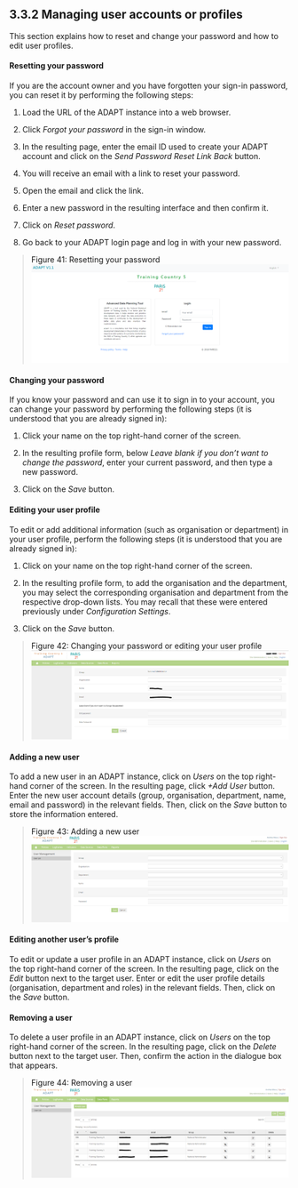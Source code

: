 ## 3.3.2 Managing user accounts or profiles <!-- {docsify-ignore} -->

This section explains how to reset and change your password and how to
edit user profiles.

#### Resetting your password

If you are the account owner and you have forgotten your sign-in
password, you can reset it by performing the following steps:

1.  Load the URL of the ADAPT instance into a web browser.

2.  Click *Forgot your password* in the sign-in window.

3.  In the resulting page, enter the email ID used to create your ADAPT
    account and click on the *Send Password Reset Link Back* button.

4.  You will receive an email with a link to reset your password.

5.  Open the email and click the link.

6.  Enter a new password in the resulting interface and then confirm it.

7.  Click on *Reset password*.

8.  Go back to your ADAPT login page and log in with your new password.

><a id="figure41" class="figure-title">Figure 41: Resetting your password</a>
><img src="ADAPTmedia\media\image42.png" class="figures" />

#### Changing your password

If you know your password and can use it to sign in to your account, you
can change your password by performing the following steps (it is
understood that you are already signed in):

1.  Click your name on the top right-hand corner of the screen.

2.  In the resulting profile form, below *Leave blank if you don’t want
    to change the password*, enter your current password, and then type
    a new password.

3.  Click on the *Save* button.

#### Editing your user profile

To edit or add additional information (such as organisation or
department) in your user profile, perform the following steps (it is
understood that you are already signed in):

1.  Click on your name on the top right-hand corner of the screen.

2.  In the resulting profile form, to add the organisation and the
    department, you may select the corresponding organisation and
    department from the respective drop-down lists. You may recall that
    these were entered previously under *Configuration Settings*.

3.  Click on the *Save* button.

><a id="figure42" class="figure-title">Figure 42: Changing your password or editing your user profile</a>
><img src="ADAPTmedia\media\image43.png" class="figures" />

#### Adding a new user

To add a new user in an ADAPT instance, click on *Users* on the top
right-hand corner of the screen. In the resulting page, click *+Add
User* button. Enter the new user account details (group, organisation,
department, name, email and password) in the relevant fields. Then,
click on the *Save* button to store the information entered.

><a id="figure43" class="figure-title">Figure 43: Adding a new user</a>
><img src="ADAPTmedia\media\image44.png" class="figures" />

#### Editing another user’s profile

To edit or update a user profile in an ADAPT instance, click on *Users*
on the top right-hand corner of the screen. In the resulting page, click
on the *Edit* button next to the target user. Enter or edit the user
profile details (organisation, department and roles) in the relevant
fields. Then, click on the *Save* button.

#### Removing a user

To delete a user profile in an ADAPT instance, click on *Users* on
the top right-hand corner of the screen. In the resulting page, click on
the *Delete* button next to the target user. Then, confirm the action in
the dialogue box that appears.

><a id="figure44" class="figure-title">Figure 44: Removing a user</a>
><img src="ADAPTmedia\media\image41.png" class="figures" />
